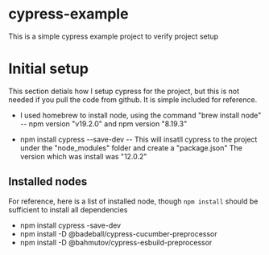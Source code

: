 # cypress-example
This is a simple cypress example project to verify project setup

# Initial setup 
This section detials how I setup cypress for the project, but this is not needed if you pull the code from github. It is simple included for reference.
- I used homebrew to install node, using the command "brew install node"
-- npm version "v19.2.0" and npm version "8.19.3"

- npm install cypress --save-dev
-- This will insatll cypress to the project under the "node_modules" folder and create a "package.json" The version which was install was "12.0.2"




## Installed nodes
For reference, here is a list of installed node, though `npm install` should be sufficient to install all dependencies

- npm install cypress -save-dev
- npm install -D @badeball/cypress-cucumber-preprocessor
- npm install -D @bahmutov/cypress-esbuild-preprocessor